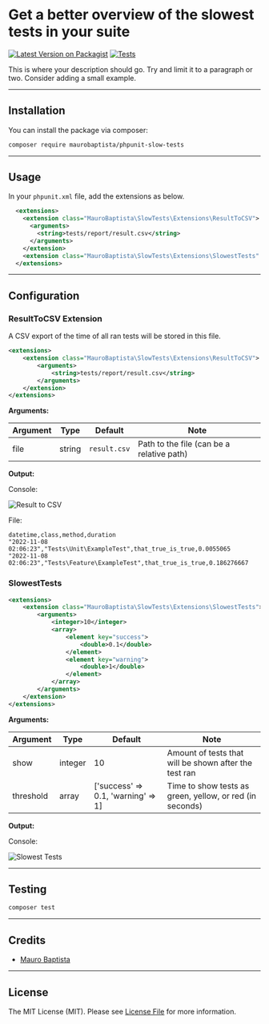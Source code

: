 
# Get a better overview of the slowest tests in your suite

[![Latest Version on Packagist](https://img.shields.io/packagist/v/maurobaptista/phpunit-slow-tests.svg?style=flat-square)](https://packagist.org/packages/maurobaptista/phpunit-slow-tests)
[![Tests](https://github.com/maurobaptista/phpunit-slow-tests/actions/workflows/run-tests.yml/badge.svg?branch=main)](https://github.com/maurobaptista/phpunit-slow-tests/actions/workflows/run-tests.yml)

This is where your description should go. Try and limit it to a paragraph or two. Consider adding a small example.

---

## Installation

You can install the package via composer:

```bash
composer require maurobaptista/phpunit-slow-tests
```

---

## Usage

In your `phpunit.xml` file, add the extensions as below.
```xml
  <extensions>
    <extension class="MauroBaptista\SlowTests\Extensions\ResultToCSV">
      <arguments>
        <string>tests/report/result.csv</string>
      </arguments>
    </extension>
    <extension class="MauroBaptista\SlowTests\Extensions\SlowestTests" />
  </extensions>
```

---

## Configuration

### ResultToCSV Extension

A CSV export of the time of all ran tests will be stored in this file.

```xml
<extensions>
    <extension class="MauroBaptista\SlowTests\Extensions\ResultToCSV">
        <arguments>
            <string>tests/report/result.csv</string>
        </arguments>
    </extension>
</extensions>
```

**Arguments:**

| Argument | Type | Default | Note |
| --- | --- | --- | --- |
| file | string | `result.csv` | Path to the file (can be a relative path) |

**Output:**

Console:

![Result to CSV](https://cdn.maurobaptista.com/packages/phpunit-slow-tests/result-to-csv.png)

File:

```csv
datetime,class,method,duration
"2022-11-08 02:06:23","Tests\Unit\ExampleTest",that_true_is_true,0.0055065
"2022-11-08 02:06:23","Tests\Feature\ExampleTest",that_true_is_true,0.186276667
```

### SlowestTests

```xml
<extensions>
    <extension class="MauroBaptista\SlowTests\Extensions\SlowestTests">
        <arguments>
            <integer>10</integer>
            <array>
                <element key="success">
                    <double>0.1</double>
                </element>
                <element key="warning">
                    <double>1</double>
                </element>
            </array>
        </arguments>
    </extension>
</extensions>
```

**Arguments:**

| Argument | Type | Default | Note |
| --- | --- | --- | --- |
| show | integer | 10 | Amount of tests that will be shown after the test ran |
| threshold | array | ['success' => 0.1, 'warning' => 1] | Time to show tests as green, yellow, or red (in seconds)|

**Output:**

Console:

![Slowest Tests](https://cdn.maurobaptista.com/packages/phpunit-slow-tests/slowest-tests.png)

---

## Testing

```bash
composer test
```

---

## Credits

- [Mauro Baptista](https://github.com/maurobaptista)

---

## License

The MIT License (MIT). Please see [License File](LICENSE.md) for more information.

